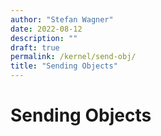 ```yaml
---
author: "Stefan Wagner"
date: 2022-08-12
description: ""
draft: true
permalink: /kernel/send-obj/
title: "Sending Objects"
---
```


# Sending Objects
